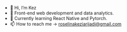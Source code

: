 - 👋 Hi, I’m Kez 
- 👀 Front-end web development and data analytics.
- 🌱 Currently learning React Native and Pytorch.
- 📫 How to reach me -> roselinakeziarijadi@gmail.com

<!---
jasukej/jasukej is a ✨ special ✨ repository because its `README.md` (this file) appears on your GitHub profile.
You can click the Preview link to take a look at your changes.
--->
